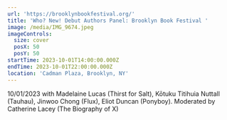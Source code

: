 ```yaml
---
url: 'https://brooklynbookfestival.org/'
title: 'Who? New! Debut Authors Panel: Brooklyn Book Festival '
image: /media/IMG_9674.jpeg
imageControls:
  size: cover
  posX: 50
  posY: 50
startTime: 2023-10-01T14:00:00.000Z
endTime: 2023-10-01T22:00:00.000Z
location: 'Cadman Plaza, Brooklyn, NY'
---
```


10/01/2023 with Madelaine Lucas (Thirst for Salt), Kōtuku Titihuia Nuttall (Tauhau), Jinwoo Chong (Flux), Eliot Duncan (Ponyboy). Moderated by Catherine Lacey (The Biography of X)



